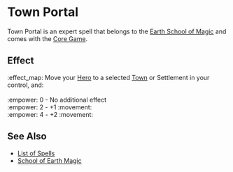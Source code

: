 # Town Portal

Town Portal is an expert spell that belongs to the [Earth School of Magic](school_of_earth_magic.md) and comes with the [Core Game](../content.md).


## Effect

:effect_map: Move your [Hero](../heroes.md) to a selected [Town](../towns.md) or Settlement in your control, and:<br><br>:empower: 0 - No additional effect<br>:empower: 2 - +1 :movement:<br>:empower: 4 - +2 :movement:


## See Also

- [List of Spells](../spells.md)
- [School of Earth Magic](school_of_earth_magic.md)
